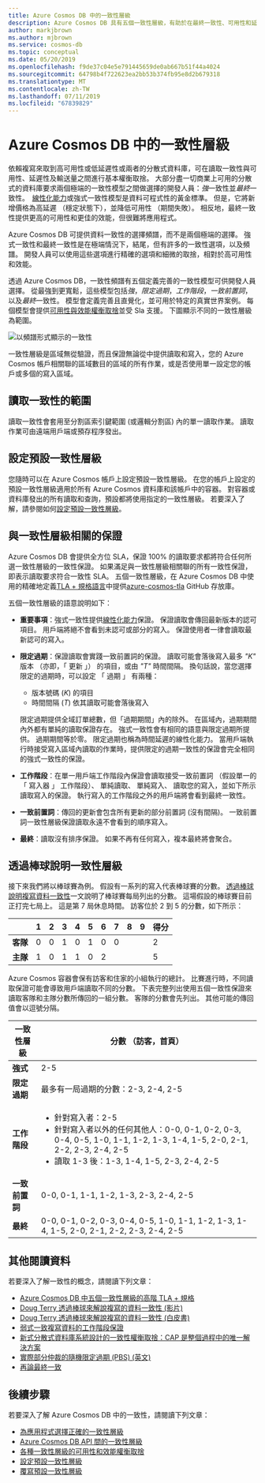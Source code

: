 ```yaml
---
title: Azure Cosmos DB 中的一致性層級
description: Azure Cosmos DB 具有五個一致性層級，有助於在最終一致性、可用性和延遲的取捨之間取得平衡。
author: markjbrown
ms.author: mjbrown
ms.service: cosmos-db
ms.topic: conceptual
ms.date: 05/20/2019
ms.openlocfilehash: f9de37c04e5e791445659de0ab667b51f44a4024
ms.sourcegitcommit: 64798b4f722623ea2bb53b374fb95e8d2b679318
ms.translationtype: MT
ms.contentlocale: zh-TW
ms.lasthandoff: 07/11/2019
ms.locfileid: "67839829"
---
```

# <a name="consistency-levels-in-azure-cosmos-db"></a>Azure Cosmos DB 中的一致性層級

依賴複寫來取到高可用性或低延遲性或兩者的分散式資料庫，可在讀取一致性與可用性、延遲性及輸送量之間進行基本權衡取捨。 大部分盡一切商業上可用的分散式的資料庫要求兩個極端的一致性模型之間做選擇的開發人員：*強*一致性並*最終*一致性。  [線性化能力](https://cs.brown.edu/~mph/HerlihyW90/p463-herlihy.pdf)或強式一致性模型是資料可程式性的黃金標準。 但是，它將新增價格為高延遲 （穩定狀態下），並降低可用性 （期間失敗）。 相反地，最終一致性提供更高的可用性和更佳的效能，但很難將應用程式。 

Azure Cosmos DB 可提供資料一致性的選擇頻譜，而不是兩個極端的選擇。 強式一致性和最終一致性是在極端情況下，結尾，但有許多的一致性選項，以及頻譜。 開發人員可以使用這些選項進行精確的選項和細微的取捨，相對於高可用性和效能。 

透過 Azure Cosmos DB，一致性頻譜有五個定義完善的一致性模型可供開發人員選擇。 從最強到更寬鬆，這些模型包括*強*，*限定過期*，*工作階段*，*一致前置詞*，以及*最終*一致性。 模型會定義完善且直覺化，並可用於特定的真實世界案例。 每個模型會提供[可用性與效能權衡取捨](consistency-levels-tradeoffs.md)並受 Sla 支援。 下圖顯示不同的一致性層級為範圍。

![以頻譜形式顯示的一致性](./media/consistency-levels/five-consistency-levels.png)

一致性層級是區域無從驗證，而且保證無論從中提供讀取和寫入，您的 Azure Cosmos 帳戶相關聯的區域數目的區域的所有作業，或是否使用單一設定您的帳戶或多個的寫入區域。

## <a name="scope-of-the-read-consistency"></a>讀取一致性的範圍

讀取一致性會套用至分割區索引鍵範圍 (或邏輯分割區) 內的單一讀取作業。 讀取作業可由遠端用戶端或預存程序發出。

## <a name="configure-the-default-consistency-level"></a>設定預設一致性層級

您隨時可以在 Azure Cosmos 帳戶上設定預設一致性層級。 在您的帳戶上設定的預設一致性層級適用於所有 Azure Cosmos 資料庫和該帳戶中的容器。 對容器或資料庫發出的所有讀取和查詢，預設都將使用指定的一致性層級。 若要深入了解，請參閱如何[設定預設一致性層級](how-to-manage-consistency.md#configure-the-default-consistency-level)。

## <a name="guarantees-associated-with-consistency-levels"></a>與一致性層級相關的保證

Azure Cosmos DB 會提供全方位 SLA，保證 100% 的讀取要求都將符合任何所選一致性層級的一致性保證。 如果滿足與一致性層級相關聯的所有一致性保證，即表示讀取要求符合一致性 SLA。 五個一致性層級，在 Azure Cosmos DB 中使用的精確地定義[TLA + 規格語言](https://lamport.azurewebsites.net/tla/tla.html)中提供[azure-cosmos-tla](https://github.com/Azure/azure-cosmos-tla) GitHub 存放庫。 

五個一致性層級的語意說明如下：

- **重要事項**：強式一致性提供[線性化能力](https://aphyr.com/posts/313-strong-consistency-models)保證。 保證讀取會傳回最新版本的認可項目。 用戶端將絕不會看到未認可或部分的寫入。 保證使用者一律會讀取最新認可的寫入。

- **限定過期**：保證讀取會實踐一致前置詞的保證。 讀取可能會落後寫入最多 *"K"* 版本 （亦即，「 更新 」） 的項目，或由 *"T"* 時間間隔。 換句話說，當您選擇限定的過期時，可以設定 「 過期 」 有兩種： 

  * 版本號碼 (*K*) 的項目
  * 時間間隔 (*T*) 依其讀取可能會落後寫入 

  限定過期提供全域訂單總數，但「過期期間」內的除外。 在區域內，過期期間內外都有單純的讀取保證存在。 強式一致性會有相同的語意與限定過期所提供。 過期期間等於零。 限定過期也稱為時間延遲的線性化能力。 當用戶端執行時接受寫入區域內讀取的作業時，提供限定的過期一致性的保證會完全相同的強式一致性的保證。

- **工作階段**：在單一用戶端工作階段內保證會讀取接受一致前置詞 （假設單一的 「 寫入器 」 工作階段）、 單純讀取、 單純寫入、 讀取您的寫入，並如下所示讀取寫入的保證。 執行寫入的工作階段之外的用戶端將會看到最終一致性。

- **一致前置詞**：傳回的更新會包含所有更新的部分前置詞 (沒有間隔)。 一致前置詞一致性層級保證讀取永遠不會看到的順序寫入。

- **最終**：讀取沒有排序保證。 如果不再有任何寫入，複本最終將會聚合。

## <a name="consistency-levels-explained-through-baseball"></a>透過棒球說明一致性層級

接下來我們將以棒球賽為例。 假設有一系列的寫入代表棒球賽的分數。 [透過棒球說明複寫資料一致性](https://www.microsoft.com/en-us/research/wp-content/uploads/2011/10/ConsistencyAndBaseballReport.pdf)一文說明了棒球賽每局列出的分數。 這場假設的棒球賽目前正打完七局上。 這是第 7 局休息時間。 訪客位於 2 到 5 的分數，如下所示：

| | **1** | **2** | **3** | **4** | **5** | **6** | **7** | **8** | **9** | **得分** |
| - | - | - | - | - | - | - | - | - | - | - |
| **客隊** | 0 | 0 | 1 | 0 | 1 | 0 | 0 |  |  | 2 |
| **主隊** | 1 | 0 | 1 | 1 | 0 | 2 |  |  |  | 5 |

Azure Cosmos 容器會保有訪客和住家的小組執行的總計。 比賽進行時，不同讀取保證可能會導致用戶端讀取不同的分數。 下表完整列出使用五個一致性保證來讀取客隊和主隊分數所傳回的一組分數。 客隊的分數會先列出。 其他可能的傳回值會以逗號分隔。

| **一致性層級** | **分數 （訪客，首頁）** |
| - | - |
| **強式** | 2-5 |
| **限定過期** | 最多有一局過期的分數：2-3, 2-4, 2-5 |
| **工作階段** | <ul><li>針對寫入者：2-5</li><li> 針對寫入者以外的任何其他人：0-0, 0-1, 0-2, 0-3, 0-4, 0-5, 1-0, 1-1, 1-2, 1-3, 1-4, 1-5, 2-0, 2-1, 2-2, 2-3, 2-4, 2-5</li><li>讀取 1-3 後：1-3, 1-4, 1-5, 2-3, 2-4, 2-5</li> |
| **一致前置詞** | 0-0, 0-1, 1-1, 1-2, 1-3, 2-3, 2-4, 2-5 |
| **最終** | 0-0, 0-1, 0-2, 0-3, 0-4, 0-5, 1-0, 1-1, 1-2, 1-3, 1-4, 1-5, 2-0, 2-1, 2-2, 2-3, 2-4, 2-5 |

## <a name="additional-reading"></a>其他閱讀資料

若要深入了解一致性的概念，請閱讀下列文章：

- [Azure Cosmos DB 中五個一致性層級的高階 TLA + 規格](https://github.com/Azure/azure-cosmos-tla)
- [Doug Terry 透過棒球來解說複寫的資料一致性 (影片)](https://www.youtube.com/watch?v=gluIh8zd26I)
- [Doug Terry 透過棒球來解說複寫的資料一致性 (白皮書)](https://www.microsoft.com/en-us/research/publication/replicated-data-consistency-explained-through-baseball/?from=http%3A%2F%2Fresearch.microsoft.com%2Fpubs%2F157411%2Fconsistencyandbaseballreport.pdf)
- [弱式一致複寫資料的工作階段保證](https://dl.acm.org/citation.cfm?id=383631)
- [新式分散式資料庫系統設計的一致性權衡取捨：CAP 是整個過程中的唯一解決方案](https://www.computer.org/csdl/magazine/co/2012/02/mco2012020037/13rRUxjyX7k)
- [實際部分仲裁的隨機限定過期 (PBS) (英文)](https://vldb.org/pvldb/vol5/p776_peterbailis_vldb2012.pdf)
- [再論最終一致](https://www.allthingsdistributed.com/2008/12/eventually_consistent.html)

## <a name="next-steps"></a>後續步驟

若要深入了解 Azure Cosmos DB 中的一致性，請閱讀下列文章：

* [為應用程式選擇正確的一致性層級](consistency-levels-choosing.md)
* [Azure Cosmos DB API 間的一致性層級](consistency-levels-across-apis.md)
* [各種一致性層級的可用性和效能權衡取捨](consistency-levels-tradeoffs.md)
* [設定預設一致性層級](how-to-manage-consistency.md#configure-the-default-consistency-level)
* [覆寫預設一致性層級](how-to-manage-consistency.md#override-the-default-consistency-level)

